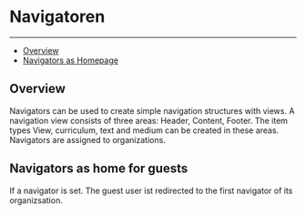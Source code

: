 # Navigatoren

---

- [Overview](#section-1)
- [Navigators as Homepage](#section-2)


<a name="section-1"></a>
## Overview
Navigators can be used to create simple navigation structures with views. A navigation view consists of three areas: Header, Content, Footer. 
The item types View, curriculum, text and medium can be created in these areas. Navigators are assigned to organizations.

<a name="section-2"></a>
## Navigators as home for guests
If a navigator is set. The guest user ist redirected to the first navigator of its organizsation.
